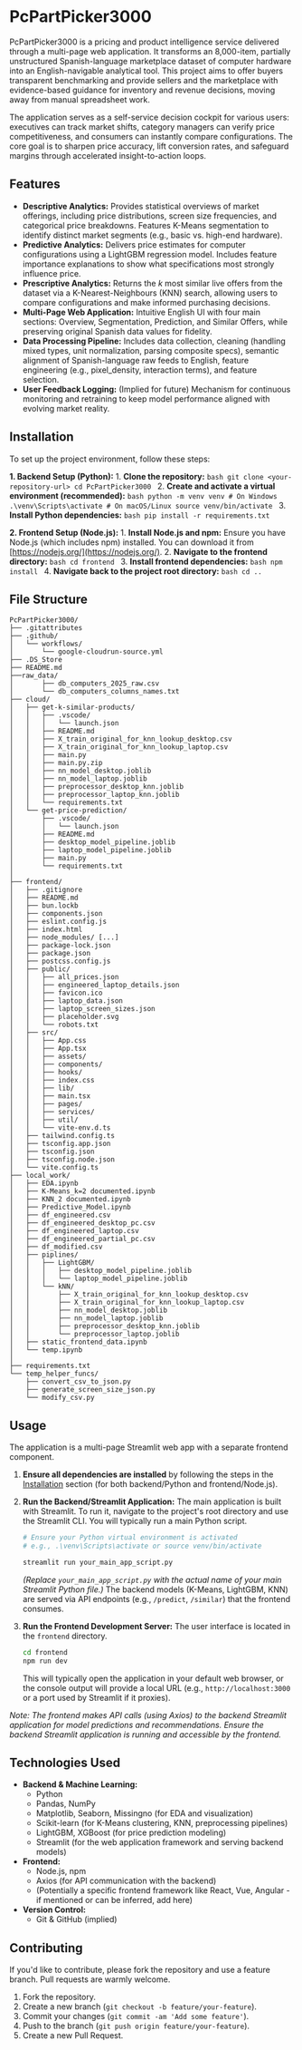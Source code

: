 # PcPartPicker3000

PcPartPicker3000 is a pricing and product intelligence service delivered through a multi-page web application. It transforms an 8,000-item, partially unstructured Spanish-language marketplace dataset of computer hardware into an English-navigable analytical tool. This project aims to offer buyers transparent benchmarking and provide sellers and the marketplace with evidence-based guidance for inventory and revenue decisions, moving away from manual spreadsheet work.

The application serves as a self-service decision cockpit for various users: executives can track market shifts, category managers can verify price competitiveness, and consumers can instantly compare configurations. The core goal is to sharpen price accuracy, lift conversion rates, and safeguard margins through accelerated insight-to-action loops.

## Features

*   **Descriptive Analytics:** Provides statistical overviews of market offerings, including price distributions, screen size frequencies, and categorical price breakdowns. Features K-Means segmentation to identify distinct market segments (e.g., basic vs. high-end hardware).
*   **Predictive Analytics:** Delivers price estimates for computer configurations using a LightGBM regression model. Includes feature importance explanations to show what specifications most strongly influence price.
*   **Prescriptive Analytics:** Returns the *k* most similar live offers from the dataset via a K-Nearest-Neighbours (KNN) search, allowing users to compare configurations and make informed purchasing decisions.
*   **Multi-Page Web Application:** Intuitive English UI with four main sections: Overview, Segmentation, Prediction, and Similar Offers, while preserving original Spanish data values for fidelity.
*   **Data Processing Pipeline:** Includes data collection, cleaning (handling mixed types, unit normalization, parsing composite specs), semantic alignment of Spanish-language raw feeds to English, feature engineering (e.g., pixel_density, interaction terms), and feature selection.
*   **User Feedback Logging:** (Implied for future) Mechanism for continuous monitoring and retraining to keep model performance aligned with evolving market reality.

## Installation

To set up the project environment, follow these steps:

**1. Backend Setup (Python):**
    1.  **Clone the repository:**
        ```bash
        git clone <your-repository-url>
        cd PcPartPicker3000
        ```
    2.  **Create and activate a virtual environment (recommended):**
        ```bash
        python -m venv venv
        # On Windows
        .\venv\Scripts\activate
        # On macOS/Linux
        source venv/bin/activate
        ```
    3.  **Install Python dependencies:**
        ```bash
        pip install -r requirements.txt
        ```

**2. Frontend Setup (Node.js):**
    1.  **Install Node.js and npm:**
        Ensure you have Node.js (which includes npm) installed. You can download it from [https://nodejs.org/](https://nodejs.org/).
    2.  **Navigate to the frontend directory:**
        ```bash
        cd frontend
        ```
    3.  **Install frontend dependencies:**
        ```bash
        npm install
        ```
    4. **Navigate back to the project root directory:**
       ```bash
       cd ..
       ```

## File Structure

```text
PcPartPicker3000/
├── .gitattributes
├── .github/
│   └── workflows/
│       └── google-cloudrun-source.yml
├── .DS_Store
├── README.md
├──raw_data/
│       ├── db_computers_2025_raw.csv
│       └── db_computers_columns_names.txt
├── cloud/
│   ├── get-k-similar-products/
│   │   ├── .vscode/
│   │   │   └── launch.json
│   │   ├── README.md
│   │   ├── X_train_original_for_knn_lookup_desktop.csv
│   │   ├── X_train_original_for_knn_lookup_laptop.csv
│   │   ├── main.py
│   │   ├── main.py.zip
│   │   ├── nn_model_desktop.joblib
│   │   ├── nn_model_laptop.joblib
│   │   ├── preprocessor_desktop_knn.joblib
│   │   ├── preprocessor_laptop_knn.joblib
│   │   └── requirements.txt
│   └── get-price-prediction/
│       ├── .vscode/
│       │   └── launch.json
│       ├── README.md
│       ├── desktop_model_pipeline.joblib
│       ├── laptop_model_pipeline.joblib
│       ├── main.py
│       └── requirements.txt
│ 
├── frontend/
│   ├── .gitignore
│   ├── README.md
│   ├── bun.lockb
│   ├── components.json
│   ├── eslint.config.js
│   ├── index.html
│   ├── node_modules/ [...]
│   ├── package-lock.json
│   ├── package.json
│   ├── postcss.config.js
│   ├── public/
│   │   ├── all_prices.json
│   │   ├── engineered_laptop_details.json
│   │   ├── favicon.ico
│   │   ├── laptop_data.json
│   │   ├── laptop_screen_sizes.json
│   │   ├── placeholder.svg
│   │   └── robots.txt
│   ├── src/
│   │   ├── App.css
│   │   ├── App.tsx
│   │   ├── assets/
│   │   ├── components/
│   │   ├── hooks/
│   │   ├── index.css
│   │   ├── lib/
│   │   ├── main.tsx
│   │   ├── pages/
│   │   ├── services/
│   │   ├── util/
│   │   └── vite-env.d.ts
│   ├── tailwind.config.ts
│   ├── tsconfig.app.json
│   ├── tsconfig.json
│   ├── tsconfig.node.json
│   └── vite.config.ts
├── local_work/
│   ├── EDA.ipynb
│   ├── K-Means_k=2 documented.ipynb
│   ├── KNN_2 documented.ipynb
│   ├── Predictive_Model.ipynb
│   ├── df_engineered.csv
│   ├── df_engineered_desktop_pc.csv
│   ├── df_engineered_laptop.csv
│   ├── df_engineered_partial_pc.csv
│   ├── df_modified.csv
│   ├── piplines/
│   │   ├── LightGBM/
│   │   │   ├── desktop_model_pipeline.joblib
│   │   │   └── laptop_model_pipeline.joblib
│   │   └── kNN/
│   │       ├── X_train_original_for_knn_lookup_desktop.csv
│   │       ├── X_train_original_for_knn_lookup_laptop.csv
│   │       ├── nn_model_desktop.joblib
│   │       ├── nn_model_laptop.joblib
│   │       ├── preprocessor_desktop_knn.joblib
│   │       └── preprocessor_laptop.joblib
│   ├── static_frontend_data.ipynb
│   └── temp.ipynb
│ 
├── requirements.txt
└── temp_helper_funcs/
    ├── convert_csv_to_json.py
    ├── generate_screen_size_json.py
    └── modify_csv.py
```

## Usage

The application is a multi-page Streamlit web app with a separate frontend component.

1.  **Ensure all dependencies are installed** by following the steps in the [Installation](#installation) section (for both backend/Python and frontend/Node.js).

2.  **Run the Backend/Streamlit Application:**
    The main application is built with Streamlit. To run it, navigate to the project's root directory and use the Streamlit CLI. You will typically run a main Python script.
    ```bash
    # Ensure your Python virtual environment is activated
    # e.g., .\venv\Scripts\activate or source venv/bin/activate

    streamlit run your_main_app_script.py 
    ```
    *(Replace `your_main_app_script.py` with the actual name of your main Streamlit Python file.)*
    The backend models (K-Means, LightGBM, KNN) are served via API endpoints (e.g., `/predict`, `/similar`) that the frontend consumes.

3.  **Run the Frontend Development Server:**
    The user interface is located in the `frontend` directory.
    ```bash
    cd frontend
    npm run dev
    ```
    This will typically open the application in your default web browser, or the console output will provide a local URL (e.g., `http://localhost:3000` or a port used by Streamlit if it proxies).

*Note: The frontend makes API calls (using Axios) to the backend Streamlit application for model predictions and recommendations. Ensure the backend Streamlit application is running and accessible by the frontend.*

## Technologies Used

*   **Backend & Machine Learning:**
    *   Python
    *   Pandas, NumPy
    *   Matplotlib, Seaborn, Missingno (for EDA and visualization)
    *   Scikit-learn (for K-Means clustering, KNN, preprocessing pipelines)
    *   LightGBM, XGBoost (for price prediction modeling)
    *   Streamlit (for the web application framework and serving backend models)
*   **Frontend:**
    *   Node.js, npm
    *   Axios (for API communication with the backend)
    *   (Potentially a specific frontend framework like React, Vue, Angular - if mentioned or can be inferred, add here)
*   **Version Control:**
    *   Git & GitHub (implied)

## Contributing

If you'd like to contribute, please fork the repository and use a feature branch. Pull requests are warmly welcome.

1.  Fork the repository.
2.  Create a new branch (`git checkout -b feature/your-feature`).
3.  Commit your changes (`git commit -am 'Add some feature'`).
4.  Push to the branch (`git push origin feature/your-feature`).
5.  Create a new Pull Request.